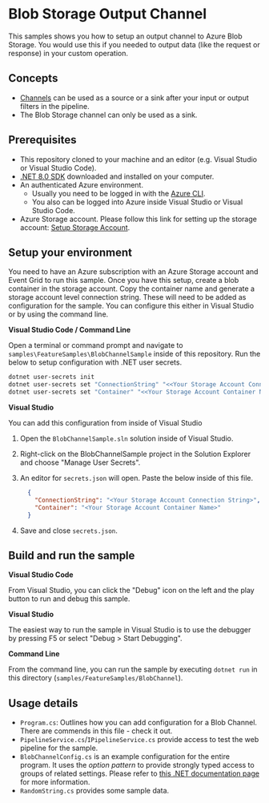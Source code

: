 # Blob Storage Output Channel

This samples shows you how to setup an output channel to Azure Blob Storage. You would use this if you needed to output data (like the request or response) in your custom operation.

## Concepts

- [Channels](/docs/concepts#channels) can be used as a source or a sink after your input or output filters in the pipeline.
- The Blob Storage channel can only be used as a sink.

## Prerequisites

- This repository cloned to your machine and an editor (e.g. Visual Studio or Visual Studio Code).
- [.NET 8.0 SDK](https://dotnet.microsoft.com/download) downloaded and installed on your computer.
- An authenticated Azure environment.
  - Usually you need to be logged in with the [Azure CLI](https://docs.microsoft.com/cli/azure/).
  - You also can be logged into Azure inside Visual Studio or Visual Studio Code.
- Azure Storage account. Please follow this link for setting up the storage account: [Setup Storage Account](https://docs.microsoft.com/azure/storage/common/storage-account-create?tabs=azure-portal).

## Setup your environment

You need to have an Azure subscription with an Azure Storage account and Event Grid to run this sample. Once you have this setup, create a blob container in the storage account. Copy the container name and generate a storage account level connection string. These will need to be added as configuration for the sample. You can configure this either in Visual Studio or by using the command line.

**Visual Studio Code / Command Line**

Open a terminal or command prompt and navigate to `samples\FeatureSamples\BlobChannelSample` inside of this repository. Run the below to setup configuration with .NET user secrets.

```bash
dotnet user-secrets init
dotnet user-secrets set "ConnectionString" "<<Your Storage Account Connection String>>"
dotnet user-secrets set "Container" "<<Your Storage Account Container Name>>"
```

**Visual Studio**

You can add this configuration from inside of Visual Studio

1. Open the `BlobChannelSample.sln` solution inside of Visual Studio.
2. Right-click on the BlobChannelSample project in the Solution Explorer and choose "Manage User Secrets".
3. An editor for `secrets.json` will open. Paste the below inside of this file.

    ```json
      {
        "ConnectionString": "<Your Storage Account Connection String>",
        "Container": "<Your Storage Account Container Name>"
      }
    ```

4. Save and close `secrets.json`.

## Build and run the sample

**Visual Studio Code**

From Visual Studio, you can click the "Debug" icon on the left and the play button to run and debug this sample.

**Visual Studio**

The easiest way to run the sample in Visual Studio is to use the debugger by pressing F5 or select "Debug > Start Debugging".

**Command Line**

From the command line, you can run the sample by executing `dotnet run` in this directory (`samples/FeatureSamples/BlobChannel`).

## Usage details

- `Program.cs`: Outlines how you can add configuration for a Blob Channel. There are commends in this file - check it out.
- `PipelineService.cs`/`IPipelineService.cs` provide access to test the web pipeline for the sample.
- `BlobChannelConfig.cs` is an example configuration for the entire program. It uses the *option pattern* to provide strongly typed access to groups of related settings. Please refer to [this .NET documentation page](https://docs.microsoft.com/dotnet/api/overview/azure/identity-readme#environment-variables) for more information.
- `RandomString.cs` provides some sample data.

